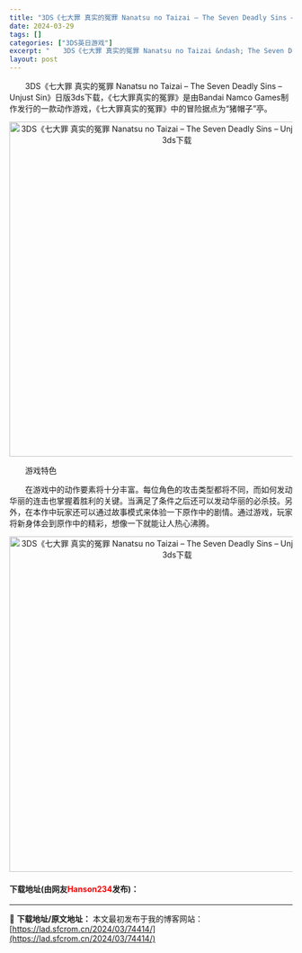 ```yaml
---
title: "3DS《七大罪 真实的冤罪 Nanatsu no Taizai – The Seven Deadly Sins – Unjust Sin》日版3ds下载"
date: 2024-03-29
tags: []
categories: ["3DS英日游戏"]
excerpt: "　　3DS《七大罪 真实的冤罪 Nanatsu no Taizai &ndash; The Seven Deadly Sins &ndash; Unjust Sin》日版3ds下载，《七大罪真实的冤罪》是由Bandai Namco Games制作发行的一款动作游戏，《七大罪真实的冤罪》中的冒险据点为&hellip;"
layout: post
---
```


 <p>　　3DS《七大罪 真实的冤罪 Nanatsu no Taizai &ndash; The Seven Deadly Sins &ndash; Unjust Sin》日版3ds下载，《七大罪真实的冤罪》是由Bandai Namco Games制作发行的一款动作游戏，《七大罪真实的冤罪》中的冒险据点为&ldquo;猪帽子&rdquo;亭。</p> <p align="center"><img align="" border="0" src="https://lad.sfcrom.cn/wp-content/uploads/2024/03/20240329_66062d7380f4c.png" width="596" alt="3DS《七大罪 真实的冤罪 Nanatsu no Taizai – The Seven Deadly Sins – Unjust Sin》日版3ds下载" /></p> <p>　　游戏特色</p> <p>　　在游戏中的动作要素将十分丰富。每位角色的攻击类型都将不同，而如何发动华丽的连击也掌握着胜利的关键。当满足了条件之后还可以发动华丽的必杀技。另外，在本作中玩家还可以通过故事模式来体验一下原作中的剧情。通过游戏，玩家将新身体会到原作中的精彩，想像一下就能让人热心沸腾。</p> <p align="center"><img align="" border="0" src="https://lad.sfcrom.cn/wp-content/uploads/2024/03/20240329_66062d74aeb46.png" width="597" alt="3DS《七大罪 真实的冤罪 Nanatsu no Taizai – The Seven Deadly Sins – Unjust Sin》日版3ds下载" /></p> <p><h4>下载地址(由网友<font color="red">Hanson234</font>发布)：</h4></p> 

---
📖 **下载地址/原文地址：** 本文最初发布于我的博客网站：[https://lad.sfcrom.cn/2024/03/74414/](https://lad.sfcrom.cn/2024/03/74414/)
